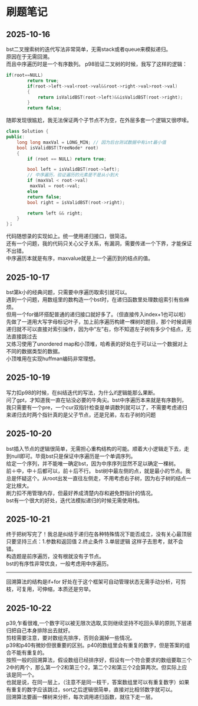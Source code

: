 # 刷题笔记
## 2025-10-16
bst二叉搜索树的迭代写法非常简单，无需stack或者queue来模拟递归。  
原因在于无需回溯。  
而且中序遍历时是一个有序数列。 
p98验证二叉树的时候，我写了这样的逻辑：  
```cpp
if(root==NULL)  
        return true;  
        if(root->left->val<root->val&&root->right->val>root->val)
        {
            return isValidBST(root->left)&&isValidBST(root->right);
        }
        return false;
```
随即发现很尴尬，我无法保证两个子节点不为空，在外层多套一个逻辑又很啰嗦。  

```cpp
class Solution {
public:
    long long maxVal = LONG_MIN; // 因为后台测试数据中有int最小值
    bool isValidBST(TreeNode* root) 
    {
        if (root == NULL) return true;

        bool left = isValidBST(root->left);
        // 中序遍历，验证遍历的元素是不是从小到大
        if (maxVal < root->val)
         maxVal = root->val;
        else 
        return false;
        bool right = isValidBST(root->right);

        return left && right;
    }
}；
```
代码随想录的实现如上。统一使用递归接口，很简洁。  
还有一个问题，我的代码只关心父子关系，有漏洞，需要传递一个下界，才能保证不出错。  
中序遍历本就是有序，maxvalue就是上一个遍历到的结点的值。  


## 2025-10-17
bst第k小的经典问题，只需要中序遍历取索引就可以。  
遇到一个问题，用数组里的数构造一个bst时，在递归函数里处理数组索引有些麻烦。  
但用一个for循环搭配普通的递归接口就好多了。（但直接传入index+1也可以啦）  
先做了一道用大写字母标记叶子，加上前序遍历构建一棵树的题目，那个时候调用递归就不可以直接对索引操作，因为中“左”右，你不知道左子树有多少个结点，无法直接跳过去  
又练习使用了unordered map和小顶堆，哈希表的好处在于可以让一个数据对上不同的数据类型的数据。  
小顶堆用在实现huffman编码非常理想。  

## 2025-10-19
写力扣p98的时候，在纠结迭代的写法，为什么if逻辑能那么果断。  
问了gpt，才知道我一直在钻没必要的牛角尖。bst中序遍历本来就是有序数列，我只需要有一个pre，一个cur双指针检查是单调数列就可以了，不需要考虑递归来递归去时两个指针真的是父子节点，还是兄弟，左右子树的问题  

## 2025-10-20
bst插入节点的逻辑很简单，无需担心重构结构的可能。顺着大小逻辑走下去，走到null即可。毕竟bst只是保证中序遍历是一个单调序列。  
给定一个序列，并不能唯一确定bst，因为中序序列显然不足以确定一棵树。  
前＋中，中＋后都可以，前＋后不行。
bst树中最左侧的点，就是最小的节点。我总是怀疑这个。从root出发一直往左侧走，不用考虑右子树，因为右子树的结点一定比根大。  
刷力扣不用管理内存，但最好养成清楚内存和避免野指针的情况。  
bst有一个很大的好处，迭代法模拟递归的时候无需使用栈。

## 2025-10-21
终于把树写完了！我总是纠结于递归在各种特殊情况下能否成立，没有关心最顶层  
只要坚持三点：1.参数和返回值 2.终止条件 3.单层逻辑 这样子去思考，就不会错。  
构造题是前序遍历，没有根就没有子节点。  
bst的有序性非常优良，一般考虑用中序遍历。  

----
回溯算法的结构是if+for
好处在于这个框架可自动管理状态无需手动分析，可剪枝，可复用，可伸缩，本质还是穷举。  

## 2025-10-22
p39,乍看很难,一个数字可以被无限次选取,实则继续坚持不吃回头草的原则,下层递归把自己本身排除出去就好。  
剪枝需要注意，要对数组先排序，否则会漏掉一些情况。  
p39和p40有微妙但很重要的区别。p40的数组里会有重复的数字，但是答案的组合不能有重复的。  
按照一般的回溯算法，假设数组已经排序好，假设有一个符合要求的数组要取三个2中的两个，那么第一个2和第三个2，第二个2和第三个2会算两次。但实际上应该是同一个。  
也就是说，在同一层上，（注意不是同一枝干，答案数组里可以有重复数字）如果有重复的数字应该跳过，sort之后逻辑很简单，直接对比相邻数字就可以。  
回溯算法要画一棵树来分析，每次调用递归函数，就往下走一层。